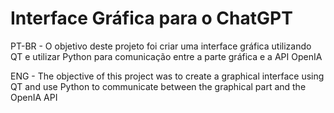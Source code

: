 # Interface Gráfica para o ChatGPT
PT-BR  - O objetivo deste projeto foi criar uma interface gráfica utilizando QT e utilizar Python para comunicação entre a parte gráfica e a API OpenIA

ENG - The objective of this project was to create a graphical interface using QT and use Python to communicate between the graphical part and the OpenIA API
